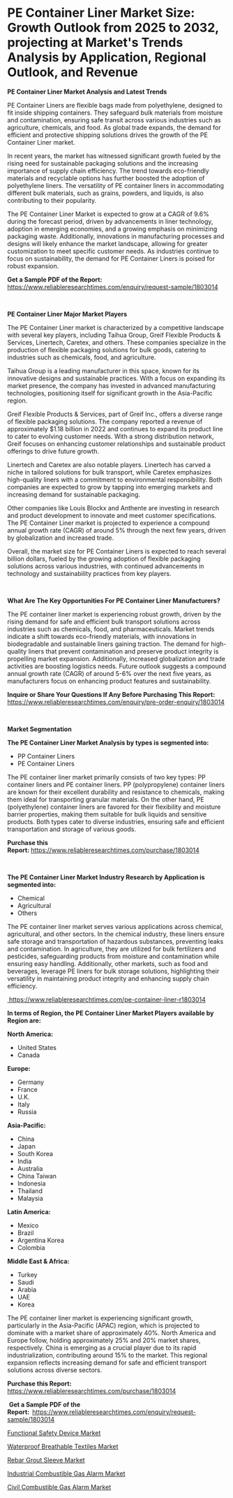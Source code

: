 <p><h1>PE Container Liner Market Size: Growth Outlook from 2025 to 2032, projecting at Market's Trends Analysis by Application, Regional Outlook, and Revenue</h1></p><p><strong>PE Container Liner Market Analysis and Latest Trends</strong></p>
<p><p>PE Container Liners are flexible bags made from polyethylene, designed to fit inside shipping containers. They safeguard bulk materials from moisture and contamination, ensuring safe transit across various industries such as agriculture, chemicals, and food. As global trade expands, the demand for efficient and protective shipping solutions drives the growth of the PE Container Liner market.</p><p>In recent years, the market has witnessed significant growth fueled by the rising need for sustainable packaging solutions and the increasing importance of supply chain efficiency. The trend towards eco-friendly materials and recyclable options has further boosted the adoption of polyethylene liners. The versatility of PE container liners in accommodating different bulk materials, such as grains, powders, and liquids, is also contributing to their popularity. </p><p>The PE Container Liner Market is expected to grow at a CAGR of 9.6% during the forecast period, driven by advancements in liner technology, adoption in emerging economies, and a growing emphasis on minimizing packaging waste. Additionally, innovations in manufacturing processes and designs will likely enhance the market landscape, allowing for greater customization to meet specific customer needs. As industries continue to focus on sustainability, the demand for PE Container Liners is poised for robust expansion.</p></p>
<p><strong>Get a Sample PDF of the Report:&nbsp;</strong> <a href="https://www.reliableresearchtimes.com/enquiry/request-sample/1803014?utm_campaign=2641&utm_medium=2&utm_source=Github&utm_content=ia&utm_term=01042025&utm_id=pe-container-liner">https://www.reliableresearchtimes.com/enquiry/request-sample/1803014</a></p>
<p>&nbsp;</p>
<p><strong>PE Container Liner Major Market Players</strong></p>
<p><p>The PE Container Liner market is characterized by a competitive landscape with several key players, including Taihua Group, Greif Flexible Products & Services, Linertech, Caretex, and others. These companies specialize in the production of flexible packaging solutions for bulk goods, catering to industries such as chemicals, food, and agriculture.</p><p>Taihua Group is a leading manufacturer in this space, known for its innovative designs and sustainable practices. With a focus on expanding its market presence, the company has invested in advanced manufacturing technologies, positioning itself for significant growth in the Asia-Pacific region.</p><p>Greif Flexible Products & Services, part of Greif Inc., offers a diverse range of flexible packaging solutions. The company reported a revenue of approximately $1.18 billion in 2022 and continues to expand its product line to cater to evolving customer needs. With a strong distribution network, Greif focuses on enhancing customer relationships and sustainable product offerings to drive future growth.</p><p>Linertech and Caretex are also notable players. Linertech has carved a niche in tailored solutions for bulk transport, while Caretex emphasizes high-quality liners with a commitment to environmental responsibility. Both companies are expected to grow by tapping into emerging markets and increasing demand for sustainable packaging.</p><p>Other companies like Louis Blockx and Anthente are investing in research and product development to innovate and meet customer specifications. The PE Container Liner market is projected to experience a compound annual growth rate (CAGR) of around 5% through the next few years, driven by globalization and increased trade.</p><p>Overall, the market size for PE Container Liners is expected to reach several billion dollars, fueled by the growing adoption of flexible packaging solutions across various industries, with continued advancements in technology and sustainability practices from key players.</p></p>
<p>&nbsp;</p>
<p><strong>What Are The Key Opportunities For PE Container Liner Manufacturers?</strong></p>
<p><p>The PE container liner market is experiencing robust growth, driven by the rising demand for safe and efficient bulk transport solutions across industries such as chemicals, food, and pharmaceuticals. Market trends indicate a shift towards eco-friendly materials, with innovations in biodegradable and sustainable liners gaining traction. The demand for high-quality liners that prevent contamination and preserve product integrity is propelling market expansion. Additionally, increased globalization and trade activities are boosting logistics needs. Future outlook suggests a compound annual growth rate (CAGR) of around 5-6% over the next five years, as manufacturers focus on enhancing product features and sustainability.</p></p>
<p><strong>Inquire or Share Your Questions If Any Before Purchasing This Report:</strong> <a href="https://www.reliableresearchtimes.com/enquiry/pre-order-enquiry/1803014?utm_campaign=2641&utm_medium=2&utm_source=Github&utm_content=ia&utm_term=01042025&utm_id=pe-container-liner">https://www.reliableresearchtimes.com/enquiry/pre-order-enquiry/1803014</a></p>
<p>&nbsp;</p>
<p><strong>Market Segmentation</strong></p>
<p><strong>The PE Container Liner Market Analysis by types is segmented into:</strong></p>
<p><ul><li>PP Container Liners</li><li>PE Container Liners</li></ul></p>
<p><p>The PE container liner market primarily consists of two key types: PP container liners and PE container liners. PP (polypropylene) container liners are known for their excellent durability and resistance to chemicals, making them ideal for transporting granular materials. On the other hand, PE (polyethylene) container liners are favored for their flexibility and moisture barrier properties, making them suitable for bulk liquids and sensitive products. Both types cater to diverse industries, ensuring safe and efficient transportation and storage of various goods.</p></p>
<p><strong>Purchase this Report:&nbsp;</strong><a href="https://www.reliableresearchtimes.com/purchase/1803014?utm_campaign=2641&utm_medium=2&utm_source=Github&utm_content=ia&utm_term=01042025&utm_id=pe-container-liner">https://www.reliableresearchtimes.com/purchase/1803014</a></p>
<p>&nbsp;</p>
<p><strong>The PE Container Liner Market Industry Research by Application is segmented into:</strong></p>
<p><ul><li>Chemical</li><li>Agricultural</li><li>Others</li></ul></p>
<p><p>The PE container liner market serves various applications across chemical, agricultural, and other sectors. In the chemical industry, these liners ensure safe storage and transportation of hazardous substances, preventing leaks and contamination. In agriculture, they are utilized for bulk fertilizers and pesticides, safeguarding products from moisture and contamination while ensuring easy handling. Additionally, other markets, such as food and beverages, leverage PE liners for bulk storage solutions, highlighting their versatility in maintaining product integrity and enhancing supply chain efficiency.</p></p>
<p><a href="https://www.reliableresearchtimes.com/pe-container-liner-r1803014?utm_campaign=2641&utm_medium=2&utm_source=Github&utm_content=ia&utm_term=01042025&utm_id=pe-container-liner">&nbsp;https://www.reliableresearchtimes.com/pe-container-liner-r1803014</a></p>
<p><strong>In terms of Region, the PE Container Liner Market Players available by Region are:</strong></p>
<p>
    <p> <strong> North America: </strong>
        <ul>
            <li>United States</li>
            <li>Canada</li>
        </ul>
        </p> 
    <p> <strong> Europe: </strong>
        <ul>
            <li>Germany</li>
            <li>France</li>
            <li>U.K.</li>
            <li>Italy</li>
            <li>Russia</li>
        </ul>
        </p> 
    <p> <strong> Asia-Pacific: </strong>
        <ul>
            <li>China</li>
            <li>Japan</li>
            <li>South Korea</li>
            <li>India</li>
            <li>Australia</li>
            <li>China Taiwan</li>
            <li>Indonesia</li>
            <li>Thailand</li>
            <li>Malaysia</li>
        </ul>
        </p> 
    <p> <strong> Latin America: </strong>
        <ul>
            <li>Mexico</li>
            <li>Brazil</li>
            <li>Argentina Korea</li>
            <li>Colombia</li>
        </ul>
        </p> 
    <p> <strong> Middle East & Africa: </strong>
        <ul>
            <li>Turkey</li>
            <li>Saudi</li>
            <li>Arabia</li>
            <li>UAE</li>
            <li>Korea</li>
        </ul>
    </p>
    </p>
<p><p>The PE container liner market is experiencing significant growth, particularly in the Asia-Pacific (APAC) region, which is projected to dominate with a market share of approximately 40%. North America and Europe follow, holding approximately 25% and 20% market shares, respectively. China is emerging as a crucial player due to its rapid industrialization, contributing around 15% to the market. This regional expansion reflects increasing demand for safe and efficient transport solutions across diverse sectors.</p></p>
<p><strong>Purchase this Report: </strong><a href="https://www.reliableresearchtimes.com/purchase/1803014?utm_campaign=2641&utm_medium=2&utm_source=Github&utm_content=ia&utm_term=01042025&utm_id=pe-container-liner">https://www.reliableresearchtimes.com/purchase/1803014</a></p>
<p>&nbsp;<strong>Get a Sample PDF of the Report:&nbsp;&nbsp;</strong><a href="https://www.reliableresearchtimes.com/enquiry/request-sample/1803014?utm_campaign=2641&utm_medium=2&utm_source=Github&utm_content=ia&utm_term=01042025&utm_id=pe-container-liner">https://www.reliableresearchtimes.com/enquiry/request-sample/1803014</a></p>
<p><strong></strong></p>
<p><p><a href="https://www.linkedin.com/pulse/data-global-functional-safety-device-markets-share-size-growth-uoe2f?utm_campaign=2641&utm_medium=2&utm_source=Github&utm_content=ia&utm_term=01042025&utm_id=pe-container-liner">Functional Safety Device Market</a></p><p><a href="https://github.com/lisaeichler20775/Market-Research-Report-List-1/blob/main/waterproof-breathable-textiles-market.md?utm_campaign=2641&utm_medium=2&utm_source=Github&utm_content=ia&utm_term=01042025&utm_id=pe-container-liner">Waterproof Breathable Textiles Market</a></p><p><a href="https://www.linkedin.com/pulse/decoding-rebar-grout-sleeve-market-signals-growth-algorithms-xog9f?utm_campaign=2641&utm_medium=2&utm_source=Github&utm_content=ia&utm_term=01042025&utm_id=pe-container-liner">Rebar Grout Sleeve Market</a></p><p><a href="https://www.linkedin.com/pulse/from-2025-2032-industryrevenue-generation-current-cagr113as-1xaof?utm_campaign=2641&utm_medium=2&utm_source=Github&utm_content=ia&utm_term=01042025&utm_id=pe-container-liner">Industrial Combustible Gas Alarm Market</a></p><p><a href="https://www.linkedin.com/pulse/in-depth-civil-combustible-gas-alarm-market-analysis-trends-6cwgf?utm_campaign=2641&utm_medium=2&utm_source=Github&utm_content=ia&utm_term=01042025&utm_id=pe-container-liner">Civil Combustible Gas Alarm Market</a></p></p>